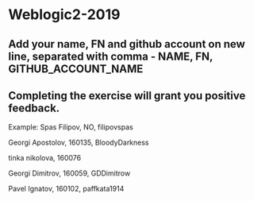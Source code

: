 # Weblogic2-2019
Add your name, FN and github account on new line, separated with comma - NAME, FN, GITHUB_ACCOUNT_NAME
------------------------------------
Completing the exercise will grant you positive feedback.
------------------------------------
Example: Spas Filipov, NO, filipovspas

Georgi Apostolov, 160135, BloodyDarkness

tinka nikolova, 160076

Georgi Dimitrov, 160059, GDDimitrow

Pavel Ignatov, 160102, paffkata1914
